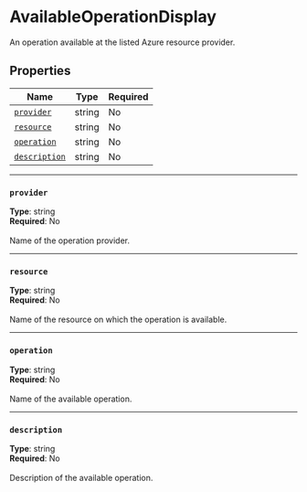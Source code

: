 # AvailableOperationDisplay

An operation available at the listed Azure resource provider.

## Properties
| Name | Type | Required |
| --- | --- | --- |
| [`provider`](#provider) | string | No |
| [`resource`](#resource) | string | No |
| [`operation`](#operation) | string | No |
| [`description`](#description) | string | No |

____
### `provider`
__Type__: string <br/>
__Required__: No<br/>
<br/>
Name of the operation provider.

____
### `resource`
__Type__: string <br/>
__Required__: No<br/>
<br/>
Name of the resource on which the operation is available.

____
### `operation`
__Type__: string <br/>
__Required__: No<br/>
<br/>
Name of the available operation.

____
### `description`
__Type__: string <br/>
__Required__: No<br/>
<br/>
Description of the available operation.
